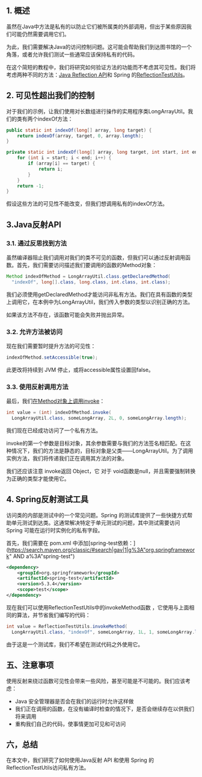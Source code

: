 ## 1. 概述

虽然在Java中方法是私有的以防止它们被所属类的外部调用，但出于某些原因我们可能仍然需要调用它们。

为此，我们需要解决Java的访问控制问题。这可能会帮助我们到达图书馆的一个角落，或者允许我们测试一些通常应该保持私有的代码。

在这个简短的教程中，我们将研究如何验证方法的功能而不考虑其可见性。我们将考虑两种不同的方法：[Java Reflection API](https://www.baeldung.com/java-reflection)和 Spring 的[ReflectionTestUtils](https://www.baeldung.com/spring-reflection-test-utils)。

## 2. 可见性超出我们的控制

对于我们的示例，让我们使用对长数组进行操作的实用程序类LongArrayUtil。我们的类有两个indexOf方法：

```java
public static int indexOf(long[] array, long target) {
    return indexOf(array, target, 0, array.length);
}

private static int indexOf(long[] array, long target, int start, int end) {
    for (int i = start; i < end; i++) {
        if (array[i] == target) {
            return i;
        }
    }
    return -1;
}

```

假设这些方法的可见性不能改变，但我们想调用私有的indexOf方法。

## 3.Java反射API

### 3.1. 通过反思找到方法

虽然编译器阻止我们调用对我们的类不可见的函数，但我们可以通过反射调用函数。首先，我们需要访问描述我们要调用的函数的Method对象：

```java
Method indexOfMethod = LongArrayUtil.class.getDeclaredMethod(
  "indexOf", long[].class, long.class, int.class, int.class);
```

我们必须使用getDeclaredMethod才能访问非私有方法。我们在具有函数的类型上调用它，在本例中为LongArrayUtil，我们传入参数的类型以识别正确的方法。

如果该方法不存在，该函数可能会失败并抛出异常。

### 3.2. 允许方法被访问

现在我们需要暂时提升方法的可见性：

```java
indexOfMethod.setAccessible(true);
```

此更改将持续到 JVM 停止，或将accessible属性设置回false。

### 3.3. 使用反射调用方法

最后，我们[在](https://www.baeldung.com/java-method-reflection)[Method](https://www.baeldung.com/java-method-reflection)[对象上调用invoke](https://www.baeldung.com/java-method-reflection)：

```java
int value = (int) indexOfMethod.invoke(
  LongArrayUtil.class, someLongArray, 2L, 0, someLongArray.length);
```

我们现在已经成功访问了一个私有方法。

invoke的第一个参数是目标对象，其余参数需要与我们的方法签名相匹配。在这种情况下，我们的方法是静态的，目标对象是父类——LongArrayUtil。为了调用实例方法，我们将传递我们正在调用其方法的对象。

我们还应该注意 invoke返回 Object，它 对于 void函数是null，并且需要强制转换为正确的类型才能使用它。

## 4. Spring反射测试工具

访问类的内部是测试中的一个常见问题。Spring 的测试库提供了一些快捷方式帮助单元测试到达类。这通常解决特定于单元测试的问题，其中测试需要访问 Spring 可能在运行时实例化的私有字段。

首先，我们需要在 pom.xml 中添加[spring-test依赖：](https://search.maven.org/classic/#search|gav|1|g%3A"org.springframework" AND a%3A"spring-test")

```xml
<dependency>
    <groupId>org.springframework</groupId>
    <artifactId>spring-test</artifactId>
    <version>5.3.4</version>
    <scope>test</scope>
</dependency>
```

现在我们可以使用ReflectionTestUtils中的invokeMethod函数 ，它使用与上面相同的算法，并节省我们编写的代码：

```java
int value = ReflectionTestUtils.invokeMethod(
  LongArrayUtil.class, "indexOf", someLongArray, 1L, 1, someLongArray.length);
```

由于这是一个测试库，我们不希望在测试代码之外使用它。

## 五、注意事项

使用反射来绕过函数可见性会带来一些风险，甚至可能是不可能的。我们应该考虑：

-   Java 安全管理器是否会在我们的运行时允许这样做
-   我们正在调用的函数，在没有编译时检查的情况下，是否会继续存在以供我们将来调用
-   重构我们自己的代码，使事情更加可见和可访问

## 六，总结

在本文中，我们研究了如何使用Java反射 API 和使用 Spring 的ReflectionTestUtils访问私有方法。